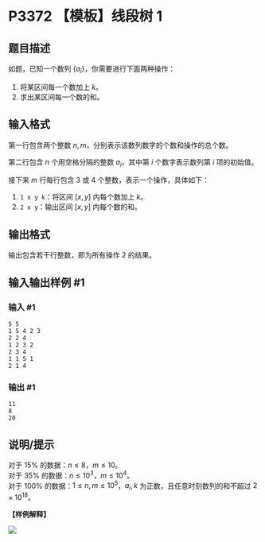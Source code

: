 # P3372 【模板】线段树 1

## 题目描述

如题，已知一个数列 $\{a_i\}$，你需要进行下面两种操作：

1. 将某区间每一个数加上 $k$。
2. 求出某区间每一个数的和。

## 输入格式

第一行包含两个整数 $n, m$，分别表示该数列数字的个数和操作的总个数。

第二行包含 $n$ 个用空格分隔的整数 $a_i$，其中第 $i$ 个数字表示数列第 $i$ 项的初始值。

接下来 $m$ 行每行包含 $3$ 或 $4$ 个整数，表示一个操作，具体如下：

1. `1 x y k`：将区间 $[x, y]$ 内每个数加上 $k$。
2. `2 x y`：输出区间 $[x, y]$ 内每个数的和。

## 输出格式

输出包含若干行整数，即为所有操作 2 的结果。

## 输入输出样例 #1

### 输入 #1

```
5 5
1 5 4 2 3
2 2 4
1 2 3 2
2 3 4
1 1 5 1
2 1 4
```

### 输出 #1

```
11
8
20
```

## 说明/提示

对于 $15\%$ 的数据：$n \le 8$，$m \le 10$。  
对于 $35\%$ 的数据：$n \le {10}^3$，$m \le {10}^4$。    
对于 $100\%$ 的数据：$1 \le n, m \le {10}^5$，$a_i,k$ 为正数，且任意时刻数列的和不超过 $2\times 10^{18}$。

**【样例解释】**

![](https://cdn.luogu.com.cn/upload/pic/2251.png)